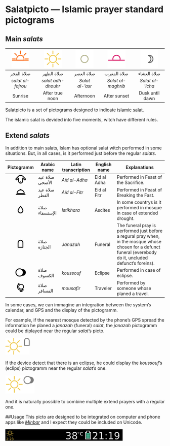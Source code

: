 # Salatpicto — Islamic prayer standard pictograms

## Main *salats*
| ![farou-picto](./fajrou-colored.png) | ![dhouhr-picto](./dhouhr-colored.png) | ![asr-picto](./asr-colored.png) | ![maghrib-picto](./maghrib-colored.png) | ![icha-picto](./icha-colored.png) |
|:-----------------------------:|:-----------------------------:|:-----------------------:|:-------------------------------:|:-------------------------:|
|     صلاة الفجر                 |      صلاة الظهر                |      صلاة العصر          |       صلاة المغرب                |       صلاة العشاء          |
|    *salat al-fajrou*          |     *salat adh-dhouhr*        |    *Salat al-’asr*      |      *Salat al-maghrib*         |     *Salat al-'icha*      |
|      Sunrise                  |      After true noon          |       Afternoon         |     After sunset                |     Dusk until dawn       |

Salatpicto is a set of pictograms designed to indicate [islamic salat](https://en.wikipedia.org/wiki/Salah).

The islamic salat is devided into five moments, witch have different rules.

## Extend *salats*
In addition to main salats, Islam has optional salat witch performed in some situations. But, in all cases, is it performed just before the regular *salats*.

| Pictogramm                                          | Arabic name | Latin transcription | English name | Explanations |
|:---------------------------------------------------:|-------------|---------------------|--------------|--------------|
|![extend-Aid-al-adha-picto](./extend-Aid-al-Adha.png)|صلاة عيد الأضحى|*Aïd al-Adha*        |Eid al Adha   |Performed in Feast of the Sacrifice.|
|![extend-Aid-al-Fitr-picto](./extend-Aid-al-Fitr.png)|صلاة عيد الفطر|*Aïd al-Fitr*        |Eid al Fitr   |Performed in Feast of Breaking the Fast.|
|![extend-istisqa-picto](./extend-istisqa.png)    |صلاة الإستسقاء |*Istikhara*          |Ascites       |In some countrys is it performed in mosque in case of extended drought.              |
|![extend-janazah-picto](./extend-janazah.png)        |صلاة الجنازة  |*Janazah*            |Funeral       |The funeral pray is performed just before a regural pray when, in the mosque whose chosen for a defunct funeral (everebody do it, uncluded defunct’s foreins).|
|![extend-koussouf-picto](./extend-koussouf.png)      |صلاة الكسوف   |*koussouf*           |Eclipse       |Performed in case of eclipse.|
|![extend-mousafir-picto](./extend-mousafir.png)      |صلاة المسافر  |*mousafir*           |Traveler      |Performed by someone whose planed a travel.|

In some cases, we can immagine an integration between the system’s calendar, and GPS and the display of the pictogramm.

For example, if the nearest mosque detected by the phone’s GPS spread the information he planed a *janazah* (funeral) *salat*, the *janazah* pictogramm could be diplayed near the regular *salat*’s picto.

![*Dhour* pictogram with *janazah*](./dhouhr+janazah-colored.png)

If the device detect that there is an eclipse, he could display the *koussouf*’s (eclips) pictogramm near the regular *salat*’s one.

![*Dhour* pictogram with *janazah*](./dhouhr+koussouf-colored.png)

And it is naturally possible to combine multiple extend prayers with a regular one.

##Usage
This picto are designed to be integrated on computer and phone apps like [*Minbar*](http://djihed.com/minbar) and I expect they could be included on Unicode.

![Informative bar](mokup-information-bar.png)
